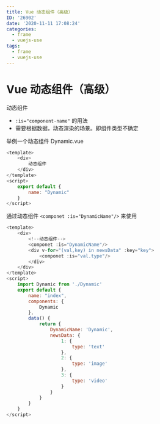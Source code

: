 ```yaml
---
title: Vue 动态组件（高级）
ID: '26902'
date: '2020-11-11 17:08:24'
categories:
  - frame
  - vuejs-use
tags:
  - frame
  - vuejs-use
---
```


# Vue 动态组件（高级）

动态组件

- `:is="component-name"` 的用法
- 需要根据数据，动态渲染的场景。即组件类型不确定

举例一个动态组件 Dynamic.vue

``` js 
<template>
    <div>
        动态组件
    </div>
</template>
<script>
    export default {
        name: "Dynamic"
    }
</script> 
```

通过动态组件 `<componet :is="DynamicName"/>` 来使用

``` js 
<template>
    <div>
        <!--动态组件-->
        <componet :is="DynamicName"/>
        <div v-for="(val,key) in newsData" :key="key">
            <componet :is="val.type"/>
        </div>
    </div>
</template>
<script>
    import Dynamic from './Dynamic'
    export default {
        name: "index",
        components: {
            Dynamic
        },
        data() {
            return {
                DynamicName: 'Dynamic',
                newsData: {
                    1: {
                        type: 'text'
                    },
                    2: {
                        type: 'image'
                    },
                    3: {
                        type: 'video'
                    }
                }
            }
        }
    }
</script> 
```
 
 
 
 
 
